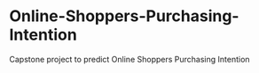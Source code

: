 # Online-Shoppers-Purchasing-Intention
Capstone project to predict Online Shoppers Purchasing Intention
